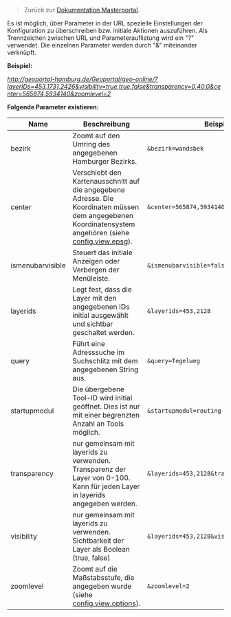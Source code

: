 >Zurück zur [Dokumentation Masterportal](doc.md).


Es ist möglich, über Parameter in der URL spezielle Einstellungen der Konfiguration zu überschreiben bzw. initiale Aktionen auszuführen. Als Trennzeichen zwischen URL und Parameterauflistung wird ein "?" verwendet. Die einzelnen Parameter werden durch "&" miteinander verknüpft.

**Beispiel:**

*http://geoportal-hamburg.de/Geoportal/geo-online/?layerIDs=453,1731,2426&visibility=true,true,false&transparency=0,40,0&center=565874,5934140&zoomlevel=2*

**Folgende Parameter existieren:**

|Name|Beschreibung|Beispiel|
|----|------------|--------|
|bezirk|Zoomt auf den Umring des angegebenen Hamburger Bezirks.|`&bezirk=wandsbek`|
|center|Verschiebt den Kartenausschnitt auf die angegebene Adresse. Die Koordinaten müssen dem angegebenen Koordinatensystem angehören (siehe [config.view.epsg](config.js.md)).|`&center=565874,5934140`|
|ismenubarvisible|Steuert das initiale Anzeigen oder Verbergen der Menüleiste.|`&ismenubarvisible=false`|
|layerids|Legt fest, dass die Layer mit den angegebenen IDs initial ausgewählt und sichtbar geschaltet werden.|`&layerids=453,2128`|
|query|Führt eine Adresssuche im Suchschlitz mit dem angegebenen String aus.|`&query=Tegelweg`|
|startupmodul|Die übergebene Tool-ID wird initial geöffnet. Dies ist nur mit einer begrenzten Anzahl an Tools möglich.|`&startupmodul=routing`|
|transparency|nur gemeinsam mit layerids zu verwenden. Transparenz der Layer von 0-100. Kann für jeden Layer in layerids angegeben werden.|`&layerids=453,2128&transparency=0,40`|
|visibility|nur gemeinsam mit layerids zu verwenden. Sichtbarkeit der Layer als Boolean (true, false)|`&layerids=453,2128&visibility=true,false`|
|zoomlevel|Zoomt auf die Maßstabsstufe, die angegeben wurde (siehe [config.view.options](config.js.md)).|`&zoomlevel=2`|